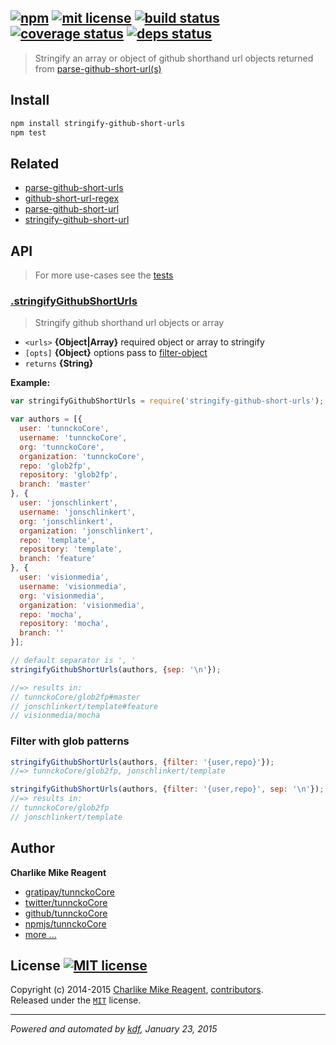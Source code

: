 ## [![npm][npmjs-img]][npmjs-url] [![mit license][license-img]][license-url] [![build status][travis-img]][travis-url] [![coverage status][coveralls-img]][coveralls-url] [![deps status][daviddm-img]][daviddm-url]

> Stringify an array or object of github shorthand url objects returned from [parse-github-short-url(s)][parse-github-short-url]

## Install
```bash
npm install stringify-github-short-urls
npm test
```


## Related
- [parse-github-short-urls][parse-github-short-urls]
- [github-short-url-regex][github-short-url-regex]
- [parse-github-short-url][parse-github-short-url]
- [stringify-github-short-url][stringify-github-short-url]


## API
> For more use-cases see the [tests](./test.js)

### [.stringifyGithubShortUrls](./index.js#L62)
> Stringify github shorthand url objects or array

- `<urls>` **{Object|Array}** required object or array to stringify
- `[opts]` **{Object}** options pass to [filter-object][filter-object]
- `returns` **{String}**

**Example:**

```js
var stringifyGithubShortUrls = require('stringify-github-short-urls');

var authors = [{
  user: 'tunnckoCore',
  username: 'tunnckoCore',
  org: 'tunnckoCore',
  organization: 'tunnckoCore',
  repo: 'glob2fp',
  repository: 'glob2fp',
  branch: 'master'
}, {
  user: 'jonschlinkert',
  username: 'jonschlinkert',
  org: 'jonschlinkert',
  organization: 'jonschlinkert',
  repo: 'template',
  repository: 'template',
  branch: 'feature'
}, {
  user: 'visionmedia',
  username: 'visionmedia',
  org: 'visionmedia',
  organization: 'visionmedia',
  repo: 'mocha',
  repository: 'mocha',
  branch: ''
}];

// default separator is ', '
stringifyGithubShortUrls(authors, {sep: '\n'});

//=> results in:
// tunnckoCore/glob2fp#master
// jonschlinkert/template#feature
// visionmedia/mocha
```


### Filter with glob patterns

```js
stringifyGithubShortUrls(authors, {filter: '{user,repo}'});
//=> tunnckoCore/glob2fp, jonschlinkert/template

stringifyGithubShortUrls(authors, {filter: '{user,repo}', sep: '\n'});
//=> results in:
// tunnckoCore/glob2fp
// jonschlinkert/template
```


## Author
**Charlike Mike Reagent**
+ [gratipay/tunnckoCore][author-gratipay]
+ [twitter/tunnckoCore][author-twitter]
+ [github/tunnckoCore][author-github]
+ [npmjs/tunnckoCore][author-npmjs]
+ [more ...][contrib-more]


## License [![MIT license][license-img]][license-url]
Copyright (c) 2014-2015 [Charlike Mike Reagent][contrib-more], [contributors][contrib-graf].  
Released under the [`MIT`][license-url] license.


[npmjs-url]: http://npm.im/stringify-github-short-urls
[npmjs-img]: https://img.shields.io/npm/v/stringify-github-short-urls.svg?style=flat&label=stringify-github-short-urls

[coveralls-url]: https://coveralls.io/r/tunnckoCore/stringify-github-short-urls?branch=master
[coveralls-img]: https://img.shields.io/coveralls/tunnckoCore/stringify-github-short-urls.svg?style=flat

[license-url]: https://github.com/tunnckoCore/stringify-github-short-urls/blob/master/license.md
[license-img]: https://img.shields.io/badge/license-MIT-blue.svg?style=flat

[travis-url]: https://travis-ci.org/tunnckoCore/stringify-github-short-urls
[travis-img]: https://img.shields.io/travis/tunnckoCore/stringify-github-short-urls.svg?style=flat

[daviddm-url]: https://david-dm.org/tunnckoCore/stringify-github-short-urls
[daviddm-img]: https://img.shields.io/david/tunnckoCore/stringify-github-short-urls.svg?style=flat

[author-gratipay]: https://gratipay.com/tunnckoCore
[author-twitter]: https://twitter.com/tunnckoCore
[author-github]: https://github.com/tunnckoCore
[author-npmjs]: https://npmjs.org/~tunnckocore

[contrib-more]: http://j.mp/1stW47C
[contrib-graf]: https://github.com/tunnckoCore/stringify-github-short-urls/graphs/contributors

***

_Powered and automated by [kdf](https://github.com/tunnckoCore), January 23, 2015_

[filter-object]: https://github.com/jonschlinkert/filter-object
[github-short-url-regex]: https://github.com/regexps/github-short-url-regex
[parse-github-short-url]: https://github.com/tunnckoCore/parse-github-short-url
[parse-github-short-urls]: https://github.com/tunnckoCore/parse-github-short-urls
[stringify-github-short-url]: https://github.com/tunnckoCore/stringify-github-short-url